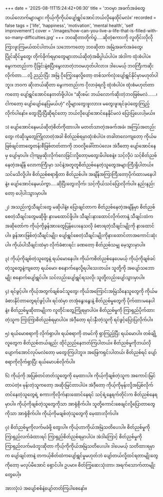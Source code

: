 +++
date = '2025-08-11T15:24:42+06:30'
title = 'ဘဝမှာ အခက်အခဲတွေ ဘယ်လောက်များများ ကိုယ့်ကိုကိုယ်ပျော်ရွှင်အောင်ဘယ်လိုနေထိုင်မလဲ။'
recorded = false
tags = ['life', 'happiness', 'motivation', 'mental health', 'self improvement']
cover = '/images/how-can-you-live-a-life-that-is-filled-with-so-many-difficulties.jpg'
+++
ဘဝဆိုတာတိုက်ပွဲ…..ဆိုတဲ့စကားကို လူတိုင်းလိုလိုကြားဖူးကြမယ်ထင်ပါတယ်။ သဘောကတော့ ဘဝဆိုတာ အမြဲအခက်အခဲတွေ၊ ပြိုင်ဆိုင်မှုတွေ၊ တိုက်ခိုက်ရမှာတွေများတယ်ဆိုတဲ့အဓိပ္ပါယ်ပါပဲ။ အဲဒါက ထုံးစံပါပဲ။ မွေးကတည်းက ငိုခြင်းနဲ့စပြီးမွေးလာတဲ့ဘဝမဟုတ်ပါလား။ ဒါပေမယ့် ဘဝကြီးကဆိုးလိုက်တာ…..လို့ ညည်းပြီး အမြဲ ငိုကြွေးနေလို့တော့ တစ်သက်လုံးပျော်ရွှင်နိုင်မှာမဟုတ်ပါဘူး။ ဘဝက ဆိုးတယ်ဆိုတာ မွေးကတည်းက ငိုလာခဲ့ရလို့ ထုံးစံပါပဲ။ ထုံးစံမဟုတ်တာကတော့ ပျော်ရွှင်အောင်နေတတ်ဖို့ပါပဲ။ “ဆိုးစမ်း ဘယ်လောက်ဆိုးတဲ့ဘဝဖြစ်မလဲ…….၊ ငါကတော့ ပျော်ပျော်နေပြမယ်ဟဲ့” လို့များတွေးဖူးလား။ မတွေးဖူးရင်ခုပဲတွေးကြည့်လိုက်ပါနော်။ တွေးပြီးပြီဆိုရင်တော့ ဘယ်လိုပျော်အောင်နေနိုင်မလဲ ပြောပြပေးပါ့မယ်။


၁) ပျော်အောင်နေမယ်ဆိုတဲ့စိတ်ကိုထားပါ။
မတတ်သာတဲ့အခက်အခဲ၊ အကြပ်အတည်းတွေ၊ ကံဆိုးမှုတွေကြုံလာတဲ့အခါ စိတ်ညစ်ရမှာထုံးစံပါပဲ။ တခါတလေကျတော့ ကိုယ်မဖြစ်ချင်တာတွေတန်းစီဖြစ်တတ်တာကို ဘဝလို့ခေါ်တာပဲလေ။ အဲဒီတော့ ပျော်အောင်နေမှ ပျော်မှာပါ။ ငါ့ကျမှဆိုးလိုက်လေခြင်းလို့တော့မတွေးမိပါစေနဲ့။ သင့်လိုပဲ သင့်စိတ်ညစ်နေတဲ့အချိန် လောကကြီးမှာ သင်နဲ့အတူတူစိတ်ညစ်နေတဲ့သူတွေအများကြီးရှိပါတယ်။ သင်မသိလို့ပါ။ စိတ်ညစ်စရာရှိတာ စိတ်ညစ်ပါ။ အချိန်အကြာကြီးတော့ပိုက်ထားမနေပါနဲ့။ ပျော်အောင်နေမယ်ကွာ…..ဆိုပြီးတွေးလိုက်၊ သင့်ကိုယ်သင်ပြောလိုက်ပါ။ နည်းနည်းတော့ ပေါ့ပါးသွားမှာပါ။

၂) အသည်းကွဲသီချင်းတွေ မဆိုပါနဲ့။
ပြောချင်တာက စိတ်ညစ်နေတဲ့အချိန်မှာ စိတ်ညစ်စေတဲ့သီချင်းတွေမဆိုဖို့၊ နားမထောင်ဖို့ပါ။ သီချင်းနားထောင်လိုက်တာနဲ့ သီချင်းထဲကအဆိုတော်က ကိုယ့်ကိုခွန်အားတွေပြန်ပေးနေသလို ခံစားရတဲ့သီချင်းမျိုးကို နားထောင်ပါ။ ခွန်အားဖြစ်တဲ့သီချင်းမျိုး၊ ပျော်ရွှင်စေတဲ့သီချင်းမျိုးကိုနားထောင်တာအကောင်းဆုံးပါ။ ကိုယ်ပါသီချင်းထဲမှာ လိုက်ခံစားရင်း ခဏတော့ စိတ်ညစ်သမျှ မေ့သွားမှာပါ။

၃) ကိုယ့်ကိုချစ်တဲ့သူတွေနဲ့ ရယ်မောနေပါ။
ကိုယ်ကစိတ်ညစ်နေပေမယ့် ကိုယ့်ကိုချစ်ခင်တဲ့သူတွေနဲ့ကျတော့ ရယ်မော၊ စနောက်နေလို့ရပါသေးတယ်။ သူတို့ကို အပျော်သဘောမျိုး စနောက်ပျော်ရွှင်ပါ။ သင်လည်းပျော်ရွှင်ရသလို၊ သူတို့လည်းပျော်သွားမှာပါ။

၄) ရင်ဖွင့်ပါ။
ကိုယ့်အတွက်ချစ်ခင်သူတွေ၊ ကိုယ်အကြောင်းအမြဲသိနေသူတွေကို ကိုယ်မခံစားနိုင်တာတွေရင်ဖွင့်ပါ။ ရင်ထဲမှာ တအုံနွေးနွေးနဲ့ စိတ်ညစ်မှုတွေကို ပိုက်ထားမနေပါနဲ့။ စိတ်ညစ်မှုဆိုတာမျိုးက လူတိုင်းတွေ့ကြုံရမှာပါပဲ။ စိတ်ညစ်မှုကို ကြာရှည်ပိုက်ထားတဲ့သူက ကြာကြာစိတ်ညစ်ရမှာပါပဲ။ အဲဒီ့တော့ ရင်းနှီးတဲ့သူကို ရင်ဖွင့်ပြောပြလိုက်ပါ။

၅) ရယ်မောစရာကို လိုက်ရှာပါ။
ရယ်စရာကို တမင်ကို ရှာကြည့်ပြီး ရယ်မောပါ။ တစ်ချို့လူတွေက စိတ်ညစ်တယ်ချည်း ထိုင်ညည်နေတတ်ကြပါတယ်။ စိတ်ညစ်မှုကိုဘယ်လိုပျောက်အောင်လုပ်မလဲတော့ မတွေးကြပါဘူး။ အဖြေကရှင်းပါတယ်၊ စိတ်ညစ်ရင် ပျော်စရာကိုလိုက်ရှာပြီး ရယ်မောပစ်လိုက်ပါ။

၆) ကိုယ့်ကို အပြစ်တင်တတ်သူတွေကို မေ့ထားပါ။
ကိုယ့်ကိုချစ်တဲ့သူက အကောင်းမြင်တာပဲတဲ့။ မုန်းတဲ့သူကတော့ အဆိုးမြင်တာပါပဲ။ အဲဒီ့တော့ ကိုယ့်ကိုမုန်းလို့အပြစ်လိုက်တင်နေတဲ့သူတွေရဲ့ စကားကိုလိုက်နားထောင်နေရင် သင့်ရဲ့နေ့ရက်တိုင်းက စိတ်ညစ်နေရမှာပါ။ ကိုယ့်ကိုချစ်တဲ့သူတွေကိုသာ အာရုံစိုက်ပါ။ သူတို့ကောင်းစေချင်လို့ပြောတာတွေကိုသာ အာရုံစိုက်ပါ။ ကိုယ့်ကိုမချစ်တဲ့သူတွေကို မေ့ထားလိုက်ပါ။

၇) စိတ်ညစ်မှုကိုလက်မခံဖို့ တွေးပါ။
ကိုယ့်ဟာကိုယ်အမြဲသတိပေးပါ။ စိတ်ညစ်မှုကို ကြာရှည်လက်ခံထားရင် ကြာရှည်စိတ်ညစ်ရမှာပါပဲ။ အဲဒါကြောင့် စိတ်ညစ်မှုကို ကြာရှည်လက်မခံဘူးဆိုတာ ကိုယ့်ကိုကိုယ်အမြဲသတိပေးပါ။
ဒါပေမယ့် သတိထားရမှာက ပျော်ချင်တာနဲ့ တကယ့်စိတ်ထဲကပျော်ရွှင်မှုမဟုတ်ဘဲ ပျော်တယ်လို့ထင်ရတာမျိုးတွေကိုတော့ မလုပ်မိအောင် ရှောင်ပါ။ ဥပမာ။ စိတ်ကြွဆေးသုံးတာ၊ အရက်သောက်တာမျိုးတွေပေါ့။

အားလုံးပဲ အပျော်စစ်နဲ့ပျော်တတ်ကြပါစေနော်။